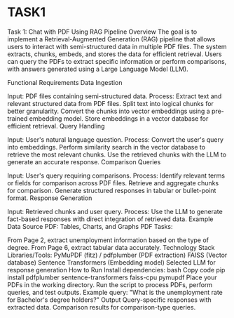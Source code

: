 # TASK1
Task 1: Chat with PDF Using RAG Pipeline
Overview
The goal is to implement a Retrieval-Augmented Generation (RAG) pipeline that allows users to interact with semi-structured data in multiple PDF files. The system extracts, chunks, embeds, and stores the data for efficient retrieval. Users can query the PDFs to extract specific information or perform comparisons, with answers generated using a Large Language Model (LLM).

Functional Requirements
Data Ingestion

Input: PDF files containing semi-structured data.
Process:
Extract text and relevant structured data from PDF files.
Split text into logical chunks for better granularity.
Convert the chunks into vector embeddings using a pre-trained embedding model.
Store embeddings in a vector database for efficient retrieval.
Query Handling

Input: User's natural language question.
Process:
Convert the user's query into embeddings.
Perform similarity search in the vector database to retrieve the most relevant chunks.
Use the retrieved chunks with the LLM to generate an accurate response.
Comparison Queries

Input: User's query requiring comparisons.
Process:
Identify relevant terms or fields for comparison across PDF files.
Retrieve and aggregate chunks for comparison.
Generate structured responses in tabular or bullet-point format.
Response Generation

Input: Retrieved chunks and user query.
Process:
Use the LLM to generate fact-based responses with direct integration of retrieved data.
Example Data
Source PDF: Tables, Charts, and Graphs PDF
Tasks:

From Page 2, extract unemployment information based on the type of degree.
From Page 6, extract tabular data accurately.
Technology Stack
Libraries/Tools:
PyMuPDF (fitz) / pdfplumber (PDF extraction)
FAISS (Vector database)
Sentence Transformers (Embedding model)
Selected LLM for response generation
How to Run
Install dependencies:
bash
Copy code
pip install pdfplumber sentence-transformers faiss-cpu pymupdf
Place your PDFs in the working directory.
Run the script to process PDFs, perform queries, and test outputs.
Example query: "What is the unemployment rate for Bachelor's degree holders?"
Output
Query-specific responses with extracted data.
Comparison results for comparison-type queries.
